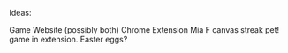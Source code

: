 Ideas:

Game 
Website (possibly both)
Chrome Extension
Mia F canvas streak pet!
game in extension. 
Easter eggs?
